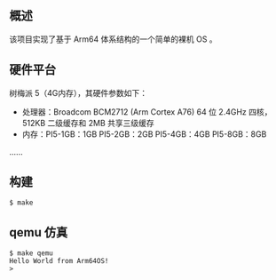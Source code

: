 ## 概述
该项目实现了基于 Arm64 体系结构的一个简单的裸机 OS 。

## 硬件平台
树梅派 5（4G内存），其硬件参数如下：
* 处理器：Broadcom BCM2712 (Arm Cortex A76) 64 位 2.4GHz 四核，512KB 二级缓存和 2MB 共享三级缓存
* 内存：PI5-1GB：1GB PI5-2GB：2GB PI5-4GB：4GB PI5-8GB：8GB

......

## 构建

```shell
$ make
```

## qemu 仿真
```shell
$ make qemu
Hello World from Arm64OS!
> 
```
